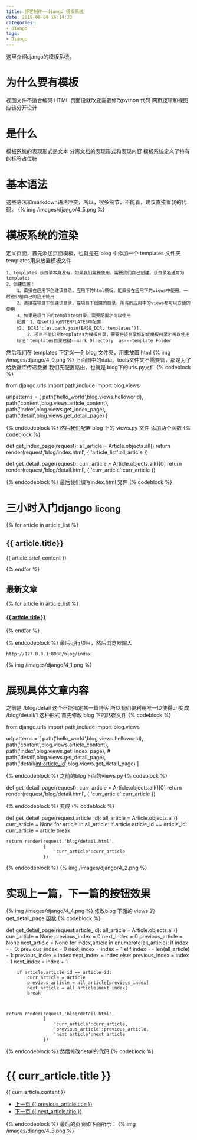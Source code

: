 ```yaml
---
title: 博客制作——django 模板系统
date: 2019-08-09 16:14:33
categories:
- Diango
tags:
- Diango
---
```

这里介绍django的模板系统。
<!-- more -->
# 为什么要有模板
视图文件不适合编码 HTML
页面设就改变需要修改python 代码
网页逻辑和视图应该分开设计
# 是什么
模板系统的表现形式是文本
分离文档的表现形式和表现内容
模板系统定义了特有的标签占位符
# 基本语法
这些语法和markdown语法冲突，所以，很多细节，不能看，建议直接看我的代码。
{% img /images/django/4_5.png %}
# 模板系统的渲染
定义页面，首先添加页面模板，也就是在 blog 中添加一个 templates 文件夹
templates用来放置模板文件

	1、templates 该目录本身没有，如果我们需要使用，需要我们自己创建，该目录名通常为templates
	2、创建位置：
		1、直接在应用下创建该目录，应用下的html模板，能直接在应用下的views中使用，一般也只给自己的应用使用
		2、直接在项目下创建该目录，在项目下创建的目录，所有的应用中的views都可以方便的使用
		3、如果是项目下的templates目录，需要配置才可以使用
		配置：1、在setting的TEMPLATES中配置
		如：'DIRS':[os.path.join(BASE_DIR,'templates')],
			2、项目不能识别templates为模板目录，需要将该目录标记成模板目录才可以使用
		标记：templates目录右键--mark Directory  as---template Folder

然后我们在 templates 下定义一个 blog 文件夹，用来放置 html
{% img /images/django/4_0.png %}
上面图中的data、tools文件夹不需要管，那是为了给数据库传递数据
我们先配置路由，也就是 blog下的urls.py文件
{% codeblock %}

from django.urls import path,include
import blog.views

urlpatterns = [
    path('hello_world',blog.views.helloworld),
    path('content',blog.views.article_content),
    path('index',blog.views.get_index_page),
    path('detail',blog.views.get_detail_page)
]

{% endcodeblock %}
然后我们配置 blog 下的 views.py 文件
添加两个函数
{% codeblock %}

def get_index_page(request):
    all_article = Article.objects.all()
    return render(request,'blog/index.html',
                  {
                    'article_list':all_article
                    })

def get_detail_page(request):
    curr_article = Article.objects.all()[0]
    return render(request,'blog/detail.html',
                  {
                      'curr_article':curr_article
                  })

{% endcodeblock %}
最后我们编写index.html 文件
{% codeblock %}

<!DOCTYPE html>
<html lang="en">
<head>
    <meta charset="UTF-8">
    <title>这是一个测试</title>
    <!-- 最新版本的 Bootstrap 核心 CSS 文件 -->
    <link rel="stylesheet" href="https://cdn.jsdelivr.net/npm/bootstrap@3.3.7/dist/css/bootstrap.min.css" integrity="sha384-BVYiiSIFeK1dGmJRAkycuHAHRg32OmUcww7on3RYdg4Va+PmSTsz/K68vbdEjh4u" crossorigin="anonymous">
    <!-- 最新的 Bootstrap 核心 JavaScript 文件 -->
    <script src="https://cdn.jsdelivr.net/npm/bootstrap@3.3.7/dist/js/bootstrap.min.js" integrity="sha384-Tc5IQib027qvyjSMfHjOMaLkfuWVxZxUPnCJA7l2mCWNIpG9mGCD8wGNIcPD7Txa" crossorigin="anonymous"></script>
</head>
<body>
<div class="container page-header">
    <h1>三小时入门django
    <small>licong</small>
    </h1>
</div>
<div class="container panel-body">
    <div class="col-md-9" role="main">
        <div class="body-main">
            {% for article in article_list %}
            <div>
                <h2>{{ article.title}}</h2>
                <p>
                    {{ article.brief_content }}
                </p>
            </div>
            {% endfor %}
        </div>
    </div>
    <div class="col-md-3" role="complementary">
        <div>
            <h2>最新文章</h2>
            {% for article in article_list %}
            <h4><a href="#">{{ article.title }}</a></h4>
            {% endfor %}
        </div>
    </div>
</div>
</body>
</html>

{% endcodeblock %}
最后运行项目，然后浏览器输入

	http://127.0.0.1:8000/blog/index
	
{% img /images/django/4_1.png %}
# 展现具体文章内容
之前是 /blog/detail 这个不能指定某一篇博客
所以我们要利用唯一ID使得url变成 /blog/detail/1 这种形式
首先修改 blog 下的路径文件
{% codeblock %}

from django.urls import path,include
import blog.views

urlpatterns = [
    path('hello_world',blog.views.helloworld),
    path('content',blog.views.article_content),
    path('index',blog.views.get_index_page),
    # path('detail',blog.views.get_detail_page),
    path('detail/<int:article_id>',blog.views.get_detail_page)
]

{% endcodeblock %}
之前的blog下面的views.py
{% codeblock %}

def get_detail_page(request):
    curr_article = Article.objects.all()[0]
    return render(request,'blog/detail.html',
                  {
                      'curr_article':curr_article
                  })

{% endcodeblock %}
变成
{% codeblock %}

def get_detail_page(request,article_id):
    all_article = Article.objects.all()
    curr_article = None
    for article in all_article:
        if article.article_id == article_id:
            curr_article = article
            break

    return render(request,'blog/detail.html',
                  {
                      'curr_article':curr_article
                  })

{% endcodeblock %}
{% img /images/django/4_2.png %}
# 实现上一篇，下一篇的按钮效果
{% img /images/django/4_4.png %}
修改blog 下面的 views 的 get_detail_page 函数
{% codeblock %}

def get_detail_page(request,article_id):
    all_article = Article.objects.all()
    curr_article = None
    previous_index = 0
    next_index = 0
    previous_article = None
    next_article = None
    for index,article in enumerate(all_article):
        if index == 0:
            previous_index = 0
            next_index = index + 1
        elif index == len(all_article) - 1:
            previous_index = index
            next_index = index
        else:
            previous_index = index - 1
            next_index = index + 1

        if article.article_id == article_id:
            curr_article = article
            previous_article = all_article[previous_index]
            next_article = all_article[next_index]
            break



    return render(request,'blog/detail.html',
                  {
                      'curr_article':curr_article,
                      'previous_article':previous_article,
                      'next_article':next_article
                  })

{% endcodeblock %}
然后修改detail的代码
{% codeblock %}

<!DOCTYPE html>
<html lang="en">
<head>
    <meta charset="UTF-8">
    <title>这是一个测试</title>
    <!-- 最新版本的 Bootstrap 核心 CSS 文件 -->
    <link rel="stylesheet" href="https://cdn.jsdelivr.net/npm/bootstrap@3.3.7/dist/css/bootstrap.min.css" integrity="sha384-BVYiiSIFeK1dGmJRAkycuHAHRg32OmUcww7on3RYdg4Va+PmSTsz/K68vbdEjh4u" crossorigin="anonymous">
    <!-- 最新的 Bootstrap 核心 JavaScript 文件 -->
    <script src="https://cdn.jsdelivr.net/npm/bootstrap@3.3.7/dist/js/bootstrap.min.js" integrity="sha384-Tc5IQib027qvyjSMfHjOMaLkfuWVxZxUPnCJA7l2mCWNIpG9mGCD8wGNIcPD7Txa" crossorigin="anonymous"></script>
</head>
<body>
<div class="container page-header">
    <h1>{{ curr_article.title }}
    </h1>
</div>
<div class="container panel-body">
    <div>
        <p>{{ curr_article.content }}</p>
    </div>
</div>
<div>
    <nav aria-label="...">
        <ul class="pager">
            <li><a href="/blog/detail/{{ previous_article.article_id }}">上一页 {{ previous_article.title }}</a></li>
            <li><a href="/blog/detail/{{ next_article.article_id }}">下一页 {{ next_article.title }}</a></li>
        </ul>
    </nav>
</div>
</body>
</html>

{% endcodeblock %}
最后的页面如下面所示：
{% img /images/django/4_3.png %}














